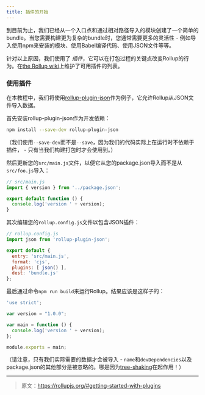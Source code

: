 ```yaml
---
title: 插件的开始
---
```


到目前为止，我们已经从一个入口点和通过相对路径导入的模块创建了一个简单的bundle。当您需要构建更为复杂的bundle时，您通常需要更多的灵活性 - 例如导入使用npm来安装的模块、使用Babel编译代码、使用JSON文件等等。

针对以上原因，我们使用了 *插件*，它可以在打包过程的关键点改变Rollup的行为。在[the Rollup wiki](https://github.com/rollup/rollup/wiki/Plugins)上维护了可用插件的列表。

### 使用插件

在本教程中，我们将使用[rollup-plugin-json](https://github.com/rollup/rollup-plugin-json)作为例子，它允许Rollup从JSON文件导入数据。

首先安装rollup-plugin-json作为开发依赖：

```bash
npm install --save-dev rollup-plugin-json
```

（我们使用`--save-dev`而不是`--save`，因为我们的代码实际上在运行时不依赖于插件， - 只有当我们构建打包时才会使用到。）

然后更新您的`src/main.js`文件，以便它从您的package.json导入而不是从`src/foo.js`导入：

```js
// src/main.js
import { version } from '../package.json';

export default function () {
  console.log('version ' + version);
}
```

其次编辑您的`rollup.config.js`文件以包含JSON插件：

```js
// rollup.config.js
import json from 'rollup-plugin-json';

export default {
  entry: 'src/main.js',
  format: 'cjs',
  plugins: [ json() ],
  dest: 'bundle.js'
};
```

最后通过命令`npm run build`来运行Rollup。结果应该是这样子的：

```js
'use strict';

var version = "1.0.0";

var main = function () {
  console.log('version ' + version);
};

module.exports = main;
```

（请注意，只有我们实际需要的数据才会被导入 - `name`和`devDependencies`以及package.json的其他部分是被忽略的。哪是因为[tree-shaking](#what-is-tree-shaking-)在起作用！）

***

> 原文：https://rollupjs.org/#getting-started-with-plugins
